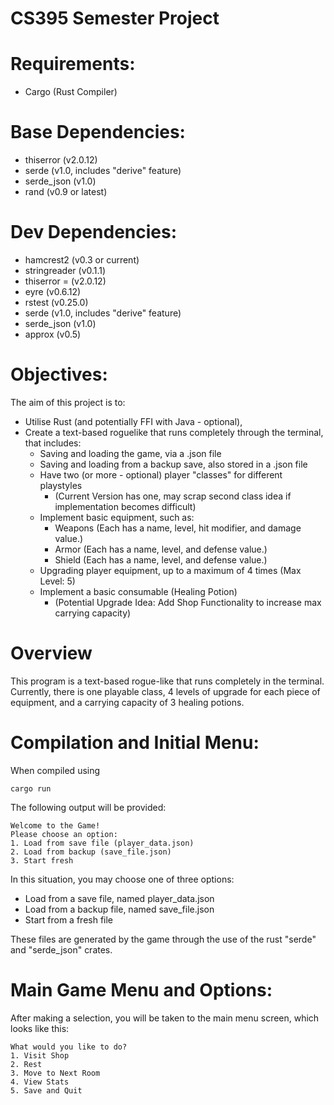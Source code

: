 # CS395 Semester Project

# Requirements:

* Cargo (Rust Compiler)

# Base Dependencies:

* thiserror (v2.0.12)
* serde (v1.0, includes "derive" feature)
* serde_json (v1.0)
* rand (v0.9 or latest)

# Dev Dependencies:

* hamcrest2 (v0.3 or current) 
* stringreader (v0.1.1)
* thiserror = (v2.0.12)
* eyre (v0.6.12)
* rstest (v0.25.0)
* serde (v1.0, includes "derive" feature)
* serde_json (v1.0)
* approx (v0.5)

# Objectives:

The aim of this project is to:
* Utilise Rust (and potentially FFI with Java - optional),
* Create a text-based roguelike that runs completely through the terminal, that includes:
    * Saving and loading the game, via a .json file 
    * Saving and loading from a backup save, also stored in a .json file
    * Have two (or more - optional) player "classes" for different playstyles 
        * (Current Version has one, may scrap second class idea if implementation becomes difficult)
    * Implement basic equipment, such as:
        * Weapons (Each has a name, level, hit modifier, and damage value.)
        * Armor (Each has a name, level, and defense value.)
        * Shield (Each has a name, level, and defense value.)
    * Upgrading player equipment, up to a maximum of 4 times (Max Level: 5)
    * Implement a basic consumable (Healing Potion)
        * (Potential Upgrade Idea: Add Shop Functionality to increase max carrying capacity)

# Overview

This program is a text-based rogue-like that runs completely in the terminal. Currently, there is one playable class, 4 levels of upgrade for each piece of equipment, and a carrying capacity of 3 healing potions.

# Compilation and Initial Menu:

When compiled using 

```
cargo run
```

The following output will be provided:

```
Welcome to the Game!
Please choose an option:
1. Load from save file (player_data.json)
2. Load from backup (save_file.json)
3. Start fresh

```

In this situation, you may choose one of three options:
* Load from a save file, named player_data.json
* Load from a backup file, named save_file.json
* Start from a fresh file

These files are generated by the game through the use of the rust "serde" and "serde_json" crates.

# Main Game Menu and Options:

After making a selection, you will be taken to the main menu screen, which looks like this: 

```
What would you like to do?
1. Visit Shop
2. Rest
3. Move to Next Room
4. View Stats
5. Save and Quit

```
